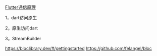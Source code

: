 [Flutter通信原理](https://www.jianshu.com/p/b1eb0ef3e7a9)

1，dart访问原生

2，原生访问dart

3，StreamBuilder

https://bloclibrary.dev/#/gettingstarted
https://github.com/felangel/bloc
